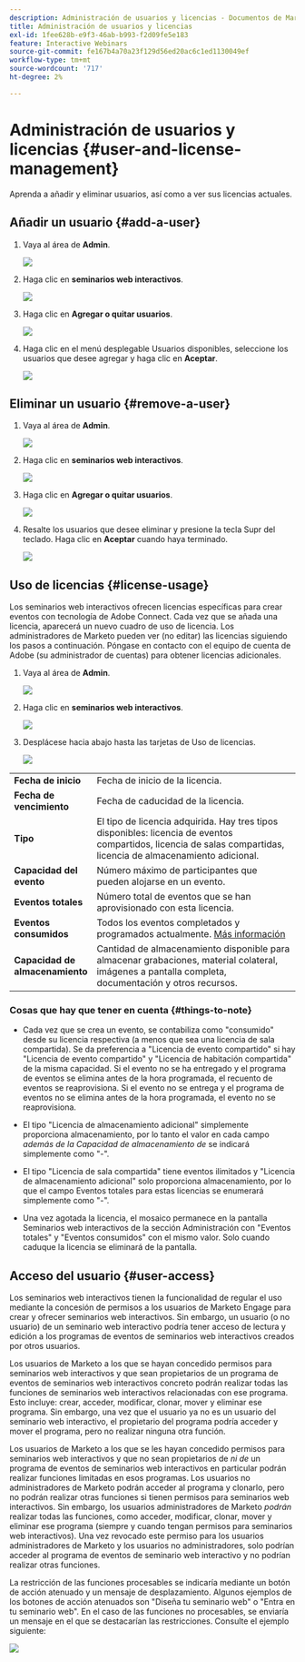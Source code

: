 ```yaml
---
description: Administración de usuarios y licencias - Documentos de Marketo - Documentación del producto
title: Administración de usuarios y licencias
exl-id: 1fee628b-e9f3-46ab-b993-f2d09fe5e183
feature: Interactive Webinars
source-git-commit: fe167b4a70a23f129d56ed20ac6c1ed1130049ef
workflow-type: tm+mt
source-wordcount: '717'
ht-degree: 2%

---
```


# Administración de usuarios y licencias {#user-and-license-management}

Aprenda a añadir y eliminar usuarios, así como a ver sus licencias actuales.

## Añadir un usuario {#add-a-user}

1. Vaya al área de **Admin**.

   ![](assets/user-and-license-management-1.png)

1. Haga clic en **seminarios web interactivos**.

   ![](assets/user-and-license-management-2.png)

1. Haga clic en **Agregar o quitar usuarios**.

   ![](assets/user-and-license-management-3.png)

1. Haga clic en el menú desplegable Usuarios disponibles, seleccione los usuarios que desee agregar y haga clic en **Aceptar**.

   ![](assets/user-and-license-management-4.png)

## Eliminar un usuario {#remove-a-user}

1. Vaya al área de **Admin**.

   ![](assets/user-and-license-management-5.png)

1. Haga clic en **seminarios web interactivos**.

   ![](assets/user-and-license-management-6.png)

1. Haga clic en **Agregar o quitar usuarios**.

   ![](assets/user-and-license-management-7.png)

1. Resalte los usuarios que desee eliminar y presione la tecla Supr del teclado. Haga clic en **Aceptar** cuando haya terminado.

   ![](assets/user-and-license-management-8.png)

## Uso de licencias {#license-usage}

Los seminarios web interactivos ofrecen licencias específicas para crear eventos con tecnología de Adobe Connect. Cada vez que se añada una licencia, aparecerá un nuevo cuadro de uso de licencia. Los administradores de Marketo pueden ver (no editar) las licencias siguiendo los pasos a continuación. Póngase en contacto con el equipo de cuenta de Adobe (su administrador de cuentas) para obtener licencias adicionales.

1. Vaya al área de **Admin**.

   ![](assets/user-and-license-management-9.png)

1. Haga clic en **seminarios web interactivos**.

   ![](assets/user-and-license-management-10.png)

1. Desplácese hacia abajo hasta las tarjetas de Uso de licencias.

   ![](assets/user-and-license-management-11.png)

<table>
  <tr>
   <td width="20%"><b>Fecha de inicio</b></td>
   <td width="80%">Fecha de inicio de la licencia.</td>
  </tr>
  <tr>
   <td width="20%"><b>Fecha de vencimiento</b></td>
   <td width="80%">Fecha de caducidad de la licencia.</td>
  </tr>
  <tr>
   <td width="20%"><b>Tipo</b></td>
   <td width="80%">El tipo de licencia adquirida. Hay tres tipos disponibles: licencia de eventos compartidos, licencia de salas compartidas, licencia de almacenamiento adicional.</td>
  </tr>
  <tr>
   <td width="20%"><b>Capacidad del evento</b></td>
   <td width="80%">Número máximo de participantes que pueden alojarse en un evento.</td>
  </tr>
  <tr>
   <td width="20%"><b>Eventos totales</b></td>
   <td width="80%">Número total de eventos que se han aprovisionado con esta licencia.</td>
  </tr>
  <tr>
   <td width="20%"><b>Eventos consumidos</b></td>
   <td width="80%">Todos los eventos completados y programados actualmente. <a href="#things-to-note">Más información</a></td>
  </tr>
  <tr>
   <td width="20%"><b>Capacidad de almacenamiento</b></td>
   <td width="80%">Cantidad de almacenamiento disponible para almacenar grabaciones, material colateral, imágenes a pantalla completa, documentación y otros recursos.</td>
  </tr>
  </tbody>
</table>

### Cosas que hay que tener en cuenta {#things-to-note}

* Cada vez que se crea un evento, se contabiliza como &quot;consumido&quot; desde su licencia respectiva (a menos que sea una licencia de sala compartida). Se da preferencia a &quot;Licencia de evento compartido&quot; si hay &quot;Licencia de evento compartido&quot; y &quot;Licencia de habitación compartida&quot; de la misma capacidad. Si el evento no se ha entregado y el programa de eventos se elimina antes de la hora programada, el recuento de eventos se reaprovisiona. Si el evento no se entrega y el programa de eventos no se elimina antes de la hora programada, el evento no se reaprovisiona.

* El tipo &quot;Licencia de almacenamiento adicional&quot; simplemente proporciona almacenamiento, por lo tanto el valor en cada campo _además de la Capacidad de almacenamiento de_ se indicará simplemente como &quot;-&quot;.

* El tipo &quot;Licencia de sala compartida&quot; tiene eventos ilimitados y &quot;Licencia de almacenamiento adicional&quot; solo proporciona almacenamiento, por lo que el campo Eventos totales para estas licencias se enumerará simplemente como &quot;-&quot;.

* Una vez agotada la licencia, el mosaico permanece en la pantalla Seminarios web interactivos de la sección Administración con &quot;Eventos totales&quot; y &quot;Eventos consumidos&quot; con el mismo valor. Solo cuando caduque la licencia se eliminará de la pantalla.

## Acceso del usuario {#user-access}

Los seminarios web interactivos tienen la funcionalidad de regular el uso mediante la concesión de permisos a los usuarios de Marketo Engage para crear y ofrecer seminarios web interactivos. Sin embargo, un usuario (o no usuario) de un seminario web interactivo podría tener acceso de lectura y edición a los programas de eventos de seminarios web interactivos creados por otros usuarios.

Los usuarios de Marketo a los que se hayan concedido permisos para seminarios web interactivos y que sean propietarios de un programa de eventos de seminarios web interactivos concreto podrán realizar todas las funciones de seminarios web interactivos relacionadas con ese programa. Esto incluye: crear, acceder, modificar, clonar, mover y eliminar ese programa. Sin embargo, una vez que el usuario ya no es un usuario del seminario web interactivo, el propietario del programa podría acceder y mover el programa, pero no realizar ninguna otra función.

Los usuarios de Marketo a los que se les hayan concedido permisos para seminarios web interactivos y que no sean propietarios de _ni de_ un programa de eventos de seminarios web interactivos en particular podrán realizar funciones limitadas en esos programas. Los usuarios no administradores de Marketo podrán acceder al programa y clonarlo, pero no podrán realizar otras funciones si tienen permisos para seminarios web interactivos. Sin embargo, los usuarios administradores de Marketo _podrán_ realizar todas las funciones, como acceder, modificar, clonar, mover y eliminar ese programa (siempre y cuando tengan permisos para seminarios web interactivos). Una vez revocado este permiso para los usuarios administradores de Marketo y los usuarios no administradores, solo podrían acceder al programa de eventos de seminario web interactivo y no podrían realizar otras funciones.

La restricción de las funciones procesables se indicaría mediante un botón de acción atenuado y un mensaje de desplazamiento. Algunos ejemplos de los botones de acción atenuados son &quot;Diseña tu seminario web&quot; o &quot;Entra en tu seminario web&quot;. En el caso de las funciones no procesables, se enviaría un mensaje en el que se destacarían las restricciones. Consulte el ejemplo siguiente:

![](assets/user-and-license-management-12.png)
